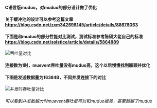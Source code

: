#### C语言版muduo，对muduo的部分设计做了优化
#### 关于缓冲池的设计可以参考这篇文章 https://blog.csdn.net/zxm342698145/article/details/88676063

#### 下面是和muduo的部分性能对比测试，测试标准参考陈硕大佬自己的标准 https://blog.csdn.net/solstice/article/details/5864889 


![吞吐量对比](https://github.com/shonm520/mu_event/blob/master/src/testcase/1.png)

#### 连接数为1时，muevent吞吐量没有muduo高，这个以后慢慢找到瓶颈并优化

#### 下图是发送数据量为16384B，不同并发连接下的对比
![并发时吞吐量对比](https://github.com/shonm520/mu_event/blob/master/src/testcase/3.png)

###### 可以看到并发数越大时muevent吞吐量可以和muduo媲美，甚至超越了muduo



